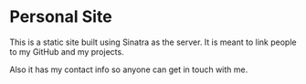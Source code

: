 Personal Site
================

This is a static site built using Sinatra as the server. It is meant to link people to my GitHub and my projects. 

Also it has my contact info so anyone can get in touch with me.
